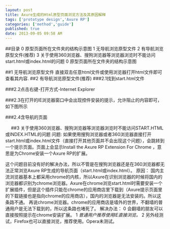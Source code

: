 ```yaml
---
layout: post
title: Axure生成的Html原型页面浏览方法及其原因解释
tags: ['prototype design','Axure RP']
categories: ['method','guide']
published: true
date: 2013-09-05 09:58 AM
---
```


##目录
0	原型页面所在文件夹的结构示意图
1	无导航浏览原型文件
2	有导航浏览原型文件(推荐)
3	关于使用360浏览器、搜狗浏览器等浏览器浏览时不能访问start.html或index.html的问题
0	原型页面所在文件夹的结构示意图
 
##1	无导航浏览原型文件
直接双击任意html文件或使用浏览器打开html文件即可查看其内容.
##2	有导航浏览原型文件(推荐)
###2.1找到start.html文件
 
###2.2点击右键-打开方式-Internet Explorer
 
###2.3在打开的IE浏览器窗口中会出现控件安装的提示，允许阻止的内容即可，如下图所示
 
 

###2.4含导航的页面
 
 
##3	关于使用360浏览器、搜狗浏览器等浏览器浏览时不能访问START.HTML或INDEX.HTML的问题
问题:
如果使用搜狗浏览器或者360浏览器直接打开start.html或index.html文件（直接打开其他页面并不会出现这个问题），会跳转到一个提示页面。页面上会显示Install the Axure RP Extension For Chrome ，意思是为Chrome安装一个Axure RP的扩展。
 
这个问题目前没有好的解决办法，所以不管是在搜狗浏览器还是在360浏览器都无法正常浏览Axure RP生成的导航页面（start.html或index.html）。
原因：
国内主流浏览器基本上都采用chrome的内核，所以Axure在识别浏览器的时候将国内的浏览器都识别为chrome浏览器。Axure在chrome浏览start.html时需要安装一个扩展插件，但是这个插件只能在chrome的应用商店里下载到（Axure提示页面里的下载链接也是指向chrome的应用商店），国内的浏览器是无法安装的。所以这条路不通。
再说chrome浏览器。chrome的应用商店是墙外的世界，不翻墙的普通用户是无法下载到的，所以这条路也堵死了。
解决办法：
0 会翻墙的朋友可以直接按照提示在chrome安装扩展。
1 *普通用户推荐使用IE直接浏览。*
2 另外经测试，Firefox也可以直接浏览，推荐使用。Opera未测试。
